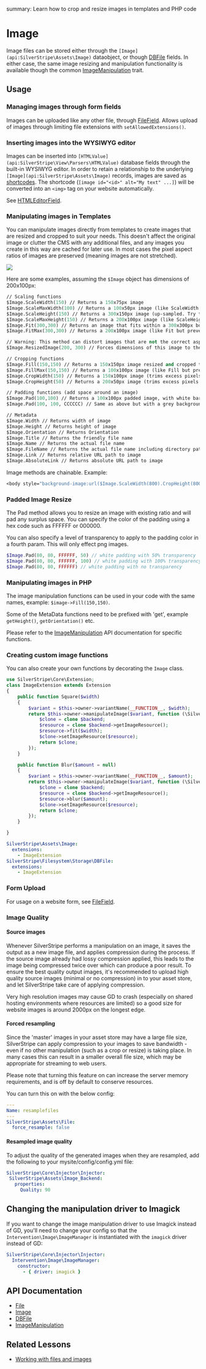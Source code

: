 summary: Learn how to crop and resize images in templates and PHP code

# Image

Image files can be stored either through the `[Image](api:SilverStripe\Assets\Image)` dataobject, or though [DBFile](api:SilverStripe\Assets\Storage\DBFile) fields.
In either case, the same image resizing and manipulation functionality is available though the common
[ImageManipulation](api:SilverStripe\Assets\ImageManipulation) trait.

## Usage

### Managing images through form fields

Images can be uploaded like any other file, through [FileField](api:SilverStripe\Forms\FileField).
Allows upload of images through limiting file extensions with `setAllowedExtensions()`.

### Inserting images into the WYSIWYG editor

Images can be inserted into `[HTMLValue](api:SilverStripe\View\Parsers\HTMLValue)` database fields
through the built-in WYSIWYG editor. In order to retain a relationship
to the underlying `[Image](api:SilverStripe\Assets\Image)` records, images are saved as [shortcodes](/developer-guides/extending/shortcodes).
The shortcode (`[image id="<id>" alt="My text" ...]`) will be converted
into an `<img>` tag on your website automatically.

See [HTMLEditorField](/forms/field-types/htmleditorfield).

### Manipulating images in Templates

You can manipulate images directly from templates to create images that are
resized and cropped to suit your needs.  This doesn't affect the original
image or clutter the CMS with any additional files, and any images you create
in this way are cached for later use. In most cases the pixel aspect ratios of
images are preserved (meaning images are not stretched).

![](../../_images/image-methods.jpg)

Here are some examples, assuming the `$Image` object has dimensions of 200x100px:


```ss
// Scaling functions
$Image.ScaleWidth(150) // Returns a 150x75px image
$Image.ScaleMaxWidth(100) // Returns a 100x50px image (like ScaleWidth but prevents up-sampling)
$Image.ScaleHeight(150) // Returns a 300x150px image (up-sampled. Try to avoid doing this)
$Image.ScaleMaxHeight(150) // Returns a 200x100px image (like ScaleHeight but prevents up-sampling)
$Image.Fit(300,300) // Returns an image that fits within a 300x300px boundary, resulting in a 300x150px image (up-sampled)
$Image.FitMax(300,300) // Returns a 200x100px image (like Fit but prevents up-sampling)

// Warning: This method can distort images that are not the correct aspect ratio
$Image.ResizedImage(200, 300) // Forces dimensions of this image to the given values.

// Cropping functions
$Image.Fill(150,150) // Returns a 150x150px image resized and cropped to fill specified dimensions (up-sampled)
$Image.FillMax(150,150) // Returns a 100x100px image (like Fill but prevents up-sampling)
$Image.CropWidth(150) // Returns a 150x100px image (trims excess pixels off the x axis from the center)
$Image.CropHeight(50) // Returns a 200x50px image (trims excess pixels off the y axis from the center)

// Padding functions (add space around an image)
$Image.Pad(100,100) // Returns a 100x100px padded image, with white bars added at the top and bottom
$Image.Pad(100, 100, CCCCCC) // Same as above but with a grey background

// Metadata
$Image.Width // Returns width of image
$Image.Height // Returns height of image
$Image.Orientation // Returns Orientation
$Image.Title // Returns the friendly file name
$Image.Name // Returns the actual file name
$Image.FileName // Returns the actual file name including directory path from web root
$Image.Link // Returns relative URL path to image
$Image.AbsoluteLink // Returns absolute URL path to image
```

Image methods are chainable. Example:

```ss
<body style="background-image:url($Image.ScaleWidth(800).CropHeight(800).Link)">
```

### Padded Image Resize

The Pad method allows you to resize an image with existing ratio and will
pad any surplus space. You can specify the color of the padding using a hex code such as FFFFFF or 000000.

You can also specify a level of transparency to apply to the padding color in a fourth param. This will only effect
png images.


```php
$Image.Pad(80, 80, FFFFFF, 50) // white padding with 50% transparency
$Image.Pad(80, 80, FFFFFF, 100) // white padding with 100% transparency
$Image.Pad(80, 80, FFFFFF) // white padding with no transparency
```

### Manipulating images in PHP

The image manipulation functions can be used in your code with the same names, example: `$image->Fill(150,150)`.

Some of the MetaData functions need to be prefixed with 'get', example `getHeight()`, `getOrientation()` etc.

Please refer to the [ImageManipulation](api:SilverStripe\Assets\ImageManipulation) API documentation for specific functions.

### Creating custom image functions

You can also create your own functions by decorating the `Image` class.


```php
use SilverStripe\Core\Extension;
class ImageExtension extends Extension
{
    public function Square($width)
    {
        $variant = $this->owner->variantName(__FUNCTION__, $width);
        return $this->owner->manipulateImage($variant, function (\SilverStripe\Assets\Image_Backend $backend) use($width) {
            $clone = clone $backend;
            $resource = clone $backend->getImageResource();
            $resource->fit($width);
            $clone->setImageResource($resource);
            return $clone;
        });
    }

    public function Blur($amount = null)
    {
        $variant = $this->owner->variantName(__FUNCTION__, $amount);
        return $this->owner->manipulateImage($variant, function (\SilverStripe\Assets\Image_Backend $backend) use ($amount) {
            $clone = clone $backend;
            $resource = clone $backend->getImageResource();
            $resource->blur($amount);
            $clone->setImageResource($resource);
            return $clone;
        });
    }

}
```

```yml
SilverStripe\Assets\Image:
  extensions:
    - ImageExtension
SilverStripe\Filesystem\Storage\DBFile:
  extensions:
    - ImageExtension
```

### Form Upload

For usage on a website form, see [FileField](api:SilverStripe\Assets\FileField).

### Image Quality

#### Source images

Whenever SilverStripe performs a manipulation on an image, it saves the output
as a new image file, and applies compression during the process. If the source
image already had lossy compression applied, this leads to the image being
compressed twice over which can produce a poor result. To ensure the best
quality output images, it's recommended to upload high quality source images 
(minimal or no compression) in to your asset store, and let SilverStripe take
care of applying compression.

Very high resolution images may cause GD to crash (especially on shared hosting 
environments where resources are limited) so a good size for website images is 
around 2000px on the longest edge.

#### Forced resampling

Since the 'master' images in your asset store may have a large file size, SilverStripe
can apply compression to your images to save bandwidth - even if no other manipulation
(such as a crop or resize) is taking place. In many cases this can result in a smaller
overall file size, which may be appropriate for streaming to web users.

Please note that turning this feature on can increase the server memory requirements,
and is off by default to conserve resources.

You can turn this on with the below config:

```yml
---
Name: resamplefiles
---
SilverStripe\Assets\File:
  force_resample: false
```

#### Resampled image quality

To adjust the quality of the generated images when they are resampled, add the
following to your mysite/config/config.yml file:


```yml
SilverStripe\Core\Injector\Injector:
 SilverStripe\Assets\Image_Backend:
   properties:
     Quality: 90
```

## Changing the manipulation driver to Imagick

If you want to change the image manipulation driver to use Imagick instead of GD, you'll need to change your config so
that the `Intervention\Image\ImageManager` is instantiated with the `imagick` driver instead of GD:

```yml
SilverStripe\Core\Injector\Injector:
  Intervention\Image\ImageManager:
    constructor:
      - { driver: imagick }
```

## API Documentation

 * [File](api:SilverStripe\Assets\File)
 * [Image](api:SilverStripe\Assets\Image)
 * [DBFile](api:SilverStripe\Assets\Storage\DBFile)
 * [ImageManipulation](api:SilverStripe\Assets\ImageManipulation)

## Related Lessons
* [Working with files and images](https://www.silverstripe.org/learn/lessons/v4/working-with-files-and-images-1)
 
